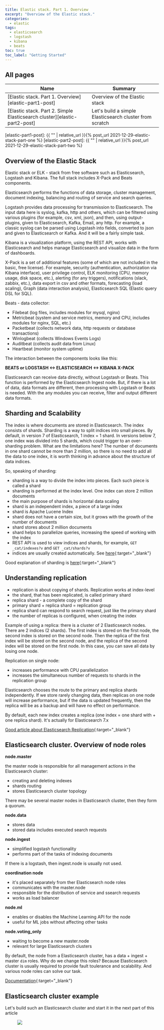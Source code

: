 ```yaml
---
title: Elastic stack. Part 1. Overview
excerpt: "Overview of the Elastic stack."
categories:
  - elastic
tags:
  - elasticsearch
  - logstash
  - kibana
  - beats
toc: true
toc_label: "Getting Started"
---
```

## All pages

| Name                                        | Summary                                               |
| ------------------------------------------- | ----------------------------------------------------- |
| [Elastic stack. Part 1. Overview][elastic-part1-post] | Overview of the Elastic stack |
| [Elastic stack. Part 2. Simple Elasticsearch cluster][elastic-part2-post] | Let's build a simple Elasticsearch cluster from scratch |

[elastic-part1-post]: {{ "" | relative_url }}{% post_url 2021-12-29-elastic-stack-part-one %}
[elastic-part2-post]: {{ "" | relative_url }}{% post_url 2021-12-29-elastic-stack-part-two %}


## Overview of the Elastic Stack

Elastic stack or ELK - stack from free software such as Elasticsearch, Logstash and Kibana. The full stack includes X-Pack and Beats components.

Elasticsearch performs the functions of data storage, cluster management, document indexing, balancing and routing of service and search queries.

Logstash provides data processing for transmission to Elasticsearch. The input data here is syslog, kafka, http and others, which can be filtered using various plugins (for example, csv, xml, json), and then, using output-plugins, given to Elasticsearch, Kafka, Email, any http. For example, a classic syslog can be parsed using Logstash into fields, converted to json and given to Elasticsearch or Kafka. And it will be a fairly simple task.

Kibana is a visualization platform, using the REST API, works with Elasticsearch and helps manage Elasticsearch and visualize data in the form of dashboards.

X-Pack is a set of additional features (some of which are not included in the basic, free license). For example, security (authentication, authorization via Kibana interface), user privilege control, ELK monitoring (CPU, memory usage, disk space, etc.), alerting (for any triggers), notifications (slack, zabbix, etc.), data export in csv and other formats, forecasting (load scaling), Graph (data interaction analysis), Elasticsearch SQL (Elastic query DSL for SQL).

Beats - data collector:
- Filebeat (log files, includes modules for mysql, nginx)
- Metricbeat (system and service metrics, memory and CPU, includes modules for nginx, SQL, etc.)
- Packetbeat (collects network data, http requests or database transactions)
- Winlogbeat (collects Windows Events Logs)
- Auditbeat (collects audit data from Linux)
- Heartbeat (monitor system uptime)

The interaction between the components looks like this:

**BEATS or LOGSTASH <-> ELASTICSEARCH <-> KIBANA X-PACK**

Elasticsearch can receive data directly, without Logstash or Beats. This function is performed by the Elasticsearch Ingest node. But, if there is a lot of data, data formats are different, then processing with Logstash or Beats is needed. With the any modules you can receive, filter and output different data formats.


## Sharding and Scalability

The index is where documents are stored in Elasticsearch.
The index consists of shards. Sharding is a way to split indices into small pieces. By default, in version 7 of Elasticsearch, 1 index = 1 shard. In versions below 7, one index was divided into 5 shards, which could trigger to an over-sharding problem. What are the limitations here? The number of documents in one shard cannot be more than 2 million, so there is no need to add all the data to one index, it is worth thinking in advance about the structure of data indices.

So, speaking of sharding:
- sharding is a way to divide the index into pieces. Each such piece is called a shard
- sharding is performed at the index level. One index can store 2 million documents
- the main purpose of shards is horizontal data scaling
- shard is an independent index, a piece of a large index
- shard is Apache Lucene Index
- shard does not have a certain size, but it grows with the growth of the number of documents
- shard stores about 2 million documents
- shard helps to parallelize queries, increasing the speed of working with the index
- REST API is used to view indices and shards, for example, `GET _cat/indexes?v` and `GET _cat/shards?v`
- indices are usually created automatically. See [here](https://www.elastic.co/guide/en/elasticsearch/reference/current/docs-index_.html#index-creation){:target="_blank"}

Good explanation of sharding is [here](https://stackoverflow.com/questions/15694724/shards-and-replicas-in-elasticsearch){:target="_blank"}


## Understanding replication

- replication is about copying of shards. Replication works at index-level
- the shard, that has been replicated, is called primary shard
- replica shard - a complete copy of the shard
- primary shard + replica shard = replication group
- replica shard can respond to search request, just like the primary shard
- the number of replicas is configured, when creating the index

Example of using a replica:
there is a cluster of 2 Elasticsearch nodes. There are 2 indices (2 shards). The first index is stored on the first node, the second index is stored on the second node. Then the replica of the first index will be stored on the second node, and the replica of the second index will be stored on the first node. In this case, you can save all data by losing one node.

Replication on single node:
- increases performance with CPU parallelization
- increases the simultaneous number of requests to shards in the replication group

Elasticsearch chooses the route to the primary and replica shards independently. If we store rarely changing data, then replicas on one node will increase performance, but if the data is updated frequently, then the replica will be as a backup and will have no effect on performance.

By default, each new index creates a replica (one index = one shard with + one replica shard). It's actually for Elasticsearch 7.x

[Good article about Elasticsearch Replication](https://codingexplained.com/coding/elasticsearch/understanding-replication-in-elasticsearch){:target="_blank"}


## Elasticsearch cluster. Overview of node roles

**node.master**

the master node is responsible for all management actions in the Elasticsearch cluster:
- creating and deleting indexes
- shards routing
- stores Elasticsearch cluster topology

There may be several master nodes in Elasticsearch cluster, then they form a quorum.

**node.data**

- stores data
- stored data includes executed search requests

**node.ingest**

- simplified logstash functionality
- performs part of the tasks of indexing documents

If there is a logstash, then ingest.node is usually not used.

**coordination node**

- it's placed separately from ther Elasticsearch node roles
- communicates with the master.node
- responsible for the distribution of service and ssearch requests
- works as load balancer

**node.ml**

- enables or disables the Machine Learning API for the node
- useful for ML jobs without affecting other tasks

**node.voting_only**

- waiting to become a new master.node
- relevant for large Elasticsearch clusters

By default, the node from a Elasticsearch cluster, has a data + ingest + master `dim` roles. Why do we change this roles? Because Elasticsearch cluster is usually required to provide fault toulerance and scalability. And various node roles can solve our task.

[Documentation](https://www.elastic.co/guide/en/elasticsearch/reference/current/modules-node.html){:target="_blank"}


## Elasticsearch cluster example

Let's build such an Elasticsearch cluster and start it in the next part of this article
<figure>
    <a href="{{ site.baseurl }}/assets/images/elastic_stack/elastic_cluster.png"><img src="{{ site.baseurl }}/assets/images/elastic_stack/elastic_cluster.png"></a>
</figure>

